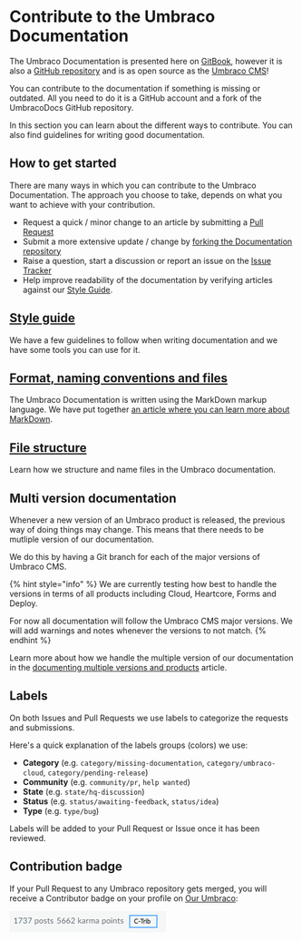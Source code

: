 # Contribute to the Umbraco Documentation

The Umbraco Documentation is presented here on [GitBook](https://docs.umbraco.com), however it is also a [GitHub repository](https://github.com/umbraco/UmbracoDocs) and is as open source as the [Umbraco CMS](https://github.com/umbraco/Umbraco-CMS)!

You can contribute to the documentation if something is missing or outdated. All you need to do it is a GitHub account and a fork of the UmbracoDocs GitHub repository.

In this section you can learn about the different ways to contribute. You can also find guidelines for writing good documentation.

## How to get started

There are many ways in which you can contribute to the Umbraco Documentation. The approach you choose to take, depends on what you want to achieve with your contribution.

* Request a quick / minor change to an article by submitting a [Pull Request](pull-request.md#option-1-creating-a-pr-directly-on-github)
* Submit a more extensive update / change by [forking the Documentation repository](pull-request.md#options-2-creating-a-pr-through-a-fork)
* Raise a question, start a discussion or report an issue on the [Issue Tracker](issues.md)
* Help improve readability of the documentation by verifying articles against our [Style Guide](style-guide.md#test-the-docs-yourself).

## [Style guide](style-guide.md)

We have a few guidelines to follow when writing documentation and we have some tools you can use for it.

## [Format, naming conventions and files](markdown-conventions.md)

The Umbraco Documentation is written using the MarkDown markup language. We have put together [an article where you can learn more about MarkDown](markdown-conventions.md).

## [File structure](structure.md)

Learn how we structure and name files in the Umbraco documentation.

## Multi version documentation

Whenever a new version of an Umbraco product is released, the previous way of doing things may change. This means that there needs to be mutliple version of our documentation.

We do this by having a Git branch for each of the major versions of Umbraco CMS.

{% hint style="info" %}
We are currently testing how best to handle the versions in terms of all products including Cloud, Heartcore, Forms and Deploy.

For now all documentation will follow the Umbraco CMS major versions. We will add warnings and notes whenever the versions to not match.
{% endhint %}

Learn more about how we handle the multiple version of our documentation in the [documenting multiple versions and products](../documentation-and-versions.md) article.

## Labels

On both Issues and Pull Requests we use labels to categorize the requests and submissions.

Here's a quick explanation of the labels groups (colors) we use:

* **Category** (e.g. `category/missing-documentation`, `category/umbraco-cloud`, `category/pending-release`)
* **Community** (e.g. `community/pr`, `help wanted`)
* **State** (e.g. `state/hq-discussion`)
* **Status** (e.g. `status/awaiting-feedback`, `status/idea`)
* **Type** (e.g. `type/bug`)

Labels will be added to your Pull Request or Issue once it has been reviewed.

## Contribution badge

If your Pull Request to any Umbraco repository gets merged, you will receive a Contributor badge on your profile on [Our Umbraco](https://our.umbraco.com):

![Contributor badge on Our](images/c-trib-badge.png)
